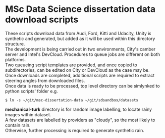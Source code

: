 # MSc Data Science dissertation data download scripts

These scripts download data from Audi, Ford, Kitti and Udacity, Unity is synthetic and generated, but added as it will be used within this directory structure.  
The development is being carried out in two environments, City's camber server and Intel's DevCloud. Procedures to queue jobs are different on both platforms.  
Two queueing script templates are provided, and once copied to subdirectories, can be edited on City or DevCloud as the case may be.  
Once downloads are completed, additional scripts are required to extract steering angles from downloaded files.  
Once data is ready to be processed, top level directory can be simlynked to python scripts' folder e.g.  
```
$ ln -s ~/git/msc-dissertation-data ~/git/sdsandbox/datasets
```
**mechanical-turk** directory is for random image labelling, to locate rainy images within dataset.  
A few datasets are labelled by providers as "cloudy", so the most likely to contain rain.  
Otherwise, further processing is required to generate synthetic rain.  
